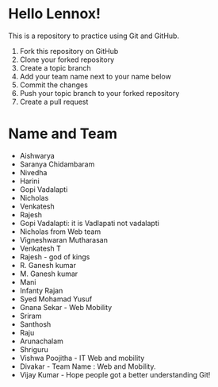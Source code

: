 # Hello Lennox!

This is a repository to practice using Git and GitHub.

  1. Fork this repository on GitHub
  2. Clone your forked repository
  3. Create a topic branch
  4. Add your team name next to your name below
  5. Commit the changes
  6. Push your topic branch to your forked repository
  7. Create a pull request

# Name and Team

  * Aishwarya
  * Saranya Chidambaram
  * Nivedha
  * Harini
  * Gopi Vadalapti
  * Nicholas
  * Venkatesh
  * Rajesh
  * Gopi Vadalapti: it is Vadlapati not vadalapti
  * Nicholas from Web team
  * Vigneshwaran Mutharasan
  * Venkatesh T
  * Rajesh - god of kings
  * R. Ganesh kumar
  * M. Ganesh kumar  
  * Mani
  * Infanty Rajan
  * Syed Mohamad Yusuf
  * Gnana Sekar - Web Mobility
  * Sriram
  * Santhosh
  * Raju
  * Arunachalam
  * Shriguru
  * Vishwa Poojitha - IT Web and mobility
  * Divakar - Team Name : Web and Mobility.
  * Vijay Kumar - Hope people got a better understanding Git!
